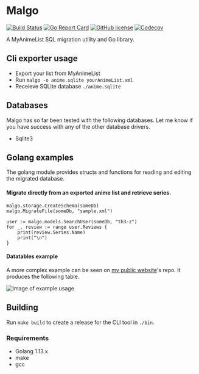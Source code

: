 # Malgo
[![Build Status](https://travis-ci.com/th3-z/malgo.svg?branch=master)](https://travis-ci.com/th3-z/malgo) [![Go Report Card](https://goreportcard.com/badge/github.com/th3-z/malgo)](https://goreportcard.com/report/github.com/th3-z/malgo) [![GitHub license](https://img.shields.io/github/license/th3-z/malgo)](https://github.com/th3-z/malgo/blob/master/LICENSE) [![Codecov](https://img.shields.io/codecov/c/github/th3-z/malgo.svg?style=flat)](https://codecov.io/gh/th3-z/malgo)

A MyAnimeList SQL migration utility and Go library.

## Cli exporter usage

* Export your list from MyAnimeList
* Run `malgo -o anime.sqlite yourAnimeList.xml`
* Receieve SQLite database `./anime.sqlite`

## Databases

Malgo has so far been tested with the following databases. Let me know if you have success with any of the other database drivers.

* Sqlite3

## Golang examples

The golang module provides structs and functions for reading and editing the migrated database.

#### Migrate directly from an exported anime list and retrieve series.
```
malgo.storage.CreateSchema(someDb)
malgo.MigrateFile(someDb, "sample.xml")

user := malgo.models.SearchUser(someDb, "th3-z")
for _, review := range user.Reviews {
    print(review.Series.Name)
    print("\n")
}
```

#### Datatables example
A more complex example can be seen on [my public website](https://github.com/th3-z/beta-th3-z-xyz)'s repo. It produces the following table.

![Image of example usage](https://files.th3-z.xyz/standing/malgo.png)


## Building

Run `make build` to create a release for the CLI tool in `./bin`.

### Requirements

* Golang 1.13.x
* make
* gcc

